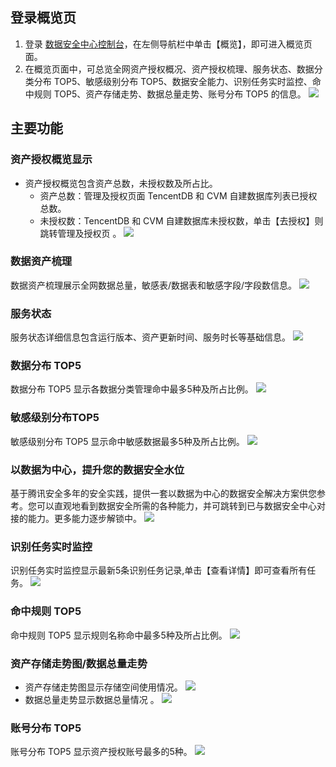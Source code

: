 ## 登录概览页
1. 登录 [数据安全中心控制台](https://console.cloud.tencent.com/dsgc/overview)，在左侧导航栏中单击【概览】，即可进入概览页面。
2. 在概览页面中，可总览全网资产授权概况、资产授权梳理、服务状态、数据分类分布 TOP5、敏感级别分布 TOP5、数据安全能力、识别任务实时监控、命中规则 TOP5、资产存储走势、数据总量走势、账号分布 TOP5 的信息。
![](https://main.qcloudimg.com/raw/073eb556fc15e91d0130c372e105f6a5.png)

## 主要功能
### 资产授权概览显示
- 资产授权概览包含资产总数，未授权数及所占比。
  - 资产总数：管理及授权页面 TencentDB 和 CVM 自建数据库列表已授权总数。
  - 未授权数：TencentDB 和 CVM 自建数据库未授权数，单击【去授权】则跳转管理及授权页 。
 ![](https://main.qcloudimg.com/raw/198432553ee4f534041263abc8f3d5a4.png)

### 数据资产梳理
数据资产梳理展示全网数据总量，敏感表/数据表和敏感字段/字段数信息。
![](https://main.qcloudimg.com/raw/8fc18a2cdd675c52964c5202681a65c5.png)
 
### 服务状态
服务状态详细信息包含运行版本、资产更新时间、服务时长等基础信息。
 ![](https://main.qcloudimg.com/raw/a96ad2b1c3a9f86b67e9c2d0c9d9b9d7.png)

### 数据分布 TOP5
数据分布 TOP5 显示各数据分类管理命中最多5种及所占比例。
 ![](https://main.qcloudimg.com/raw/aa0965497affe4e701021e2d2e41d7cb.png)

### 敏感级别分布TOP5
敏感级别分布 TOP5 显示命中敏感数据最多5种及所占比例。
![](https://main.qcloudimg.com/raw/7054326c7d6a7de72a2b4b02d2c95565.png)

### 以数据为中心，提升您的数据安全水位
基于腾讯安全多年的安全实践，提供一套以数据为中心的数据安全解决方案供您参考。您可以直观地看到数据安全所需的各种能力，并可跳转到已与数据安全中心对接的能力。更多能力逐步解锁中。
![](https://main.qcloudimg.com/raw/908602888aa1381675099825939e6fb3.png)

### 识别任务实时监控
识别任务实时监控显示最新5条识别任务记录,单击【查看详情】即可查看所有任务。
![](https://main.qcloudimg.com/raw/b1277637ab685ddaf0017d07f46b6c2a.png)

### 命中规则 TOP5
命中规则 TOP5 显示规则名称命中最多5种及所占比例。
![](https://main.qcloudimg.com/raw/6c371ad5394acf13c18c9e5fbd83807b.png)

### 资产存储走势图/数据总量走势
- 资产存储走势图显示存储空间使用情况。
![](https://main.qcloudimg.com/raw/3718f38e7b1a185295e9679991d0442d.png)
- 数据总量走势显示数据总量情况 。
![](https://main.qcloudimg.com/raw/3e4708f639fd63f145efc015218ae3ab.png)

### 账号分布 TOP5
账号分布 TOP5 显示资产授权账号最多的5种。
![](https://main.qcloudimg.com/raw/368bd7d64160917cade2e9fe35f4e8be.png)
 
